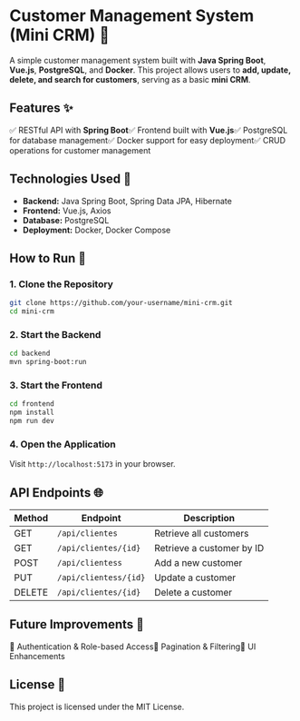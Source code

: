 # Customer Management System (Mini CRM) 🏢

A simple customer management system built with **Java Spring Boot**, **Vue.js**, **PostgreSQL**, and **Docker**. This project allows users to **add, update, delete, and search for customers**, serving as a basic **mini CRM**.

## Features ✨

✅ RESTful API with **Spring Boot**✅ Frontend built with **Vue.js**✅ PostgreSQL for database management✅ Docker support for easy deployment✅ CRUD operations for customer management

## Technologies Used 🔧

- **Backend:** Java Spring Boot, Spring Data JPA, Hibernate
- **Frontend:** Vue.js, Axios
- **Database:** PostgreSQL
- **Deployment:** Docker, Docker Compose

## How to Run 🚀

### 1. Clone the Repository

```sh
git clone https://github.com/your-username/mini-crm.git
cd mini-crm
```

### 2. Start the Backend

```sh
cd backend  
mvn spring-boot:run  
```

### 3. Start the Frontend

```sh
cd frontend  
npm install  
npm run dev  
```

### 4. Open the Application

Visit `http://localhost:5173` in your browser.

## API Endpoints 🌐

| Method | Endpoint              | Description               |
| ------ | --------------------- | ------------------------- |
| GET    | `/api/clientes`      | Retrieve all customers    |
| GET    | `/api/clientes/{id}` | Retrieve a customer by ID |
| POST   | `/api/clientess`      | Add a new customer        |
| PUT    | `/api/clientess/{id}` | Update a customer         |
| DELETE | `/api/clientes/{id}` | Delete a customer         |

## Future Improvements 🚀

📌 Authentication & Role-based Access📌 Pagination & Filtering📌 UI Enhancements

## License 📜

This project is licensed under the MIT License.
